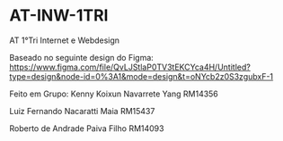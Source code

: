 # AT-INW-1TRI
AT 1°Tri Internet e Webdesign


Baseado no seguinte design do Figma: https://www.figma.com/file/QvLJStlaP0TV3tEKCYca4H/Untitled?type=design&node-id=0%3A1&mode=design&t=oNYcb2z0S3zgubxF-1

Feito em Grupo:
Kenny Koixun Navarrete Yang RM14356

Luiz Fernando Nacaratti Maia RM15437

Roberto de Andrade Paiva Filho RM14093

